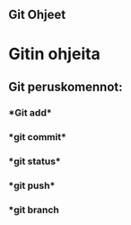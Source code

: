 
## Git Ohjeet

<h1>Gitin ohjeita</h1>

<h2>Git peruskomennot:</h2>
<h3>*Git add*</h3>

<h3>*git commit*</h3>	

<h3>*git status*</h3>	

<h3>*git push*</h3>	

<h3>*git branch</h3>	

